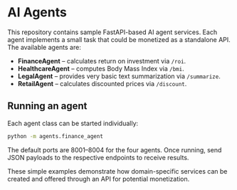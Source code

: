 # AI Agents

This repository contains sample FastAPI-based AI agent services. Each agent
implements a small task that could be monetized as a standalone API. The
available agents are:

- **FinanceAgent** – calculates return on investment via `/roi`.
- **HealthcareAgent** – computes Body Mass Index via `/bmi`.
- **LegalAgent** – provides very basic text summarization via `/summarize`.
- **RetailAgent** – calculates discounted prices via `/discount`.

## Running an agent

Each agent class can be started individually:

```bash
python -m agents.finance_agent
```

The default ports are 8001–8004 for the four agents. Once running, send JSON
payloads to the respective endpoints to receive results.

These simple examples demonstrate how domain-specific services can be created
and offered through an API for potential monetization.

